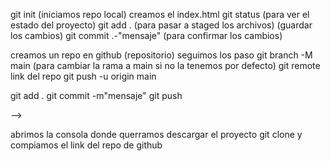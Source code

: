 <!-- git  -->

git init (iniciamos repo local)
creamos el index.html
git status (para ver el estado del proyecto)
git add . (para pasar a staged los archivos) (guardar los cambios)
git commit .-"mensaje" (para confirmar los cambios)

<!-- github -->

creamos un repo en github (repositorio)
seguimos los paso
git branch -M main (para cambiar la rama a main si no la tenemos por defecto)
git remote link del repo
git push -u origin main

<!-- una vez ya subido a git hub- mas sencillo -->

git add .
git commit -m"mensaje"
git push

<!-- <para descargar el proyecto --> -->

abrimos la consola donde querramos descargar el proyecto
git clone y compiamos el link del repo de github
